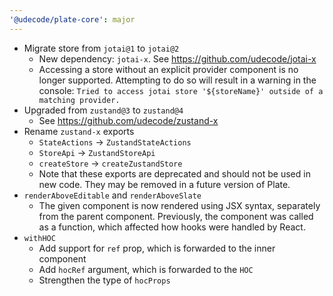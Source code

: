```yaml
---
'@udecode/plate-core': major
---
```


- Migrate store from `jotai@1` to `jotai@2`
  - New dependency: `jotai-x`. See https://github.com/udecode/jotai-x
  - Accessing a store without an explicit provider component is no longer supported. Attempting to do so will result in a warning in the console: `Tried to access jotai store '${storeName}' outside of a matching provider.`
- Upgraded from `zustand@3` to `zustand@4`
  - See https://github.com/udecode/zustand-x
- Rename `zustand-x` exports
  - `StateActions` -> `ZustandStateActions`
  - `StoreApi` -> `ZustandStoreApi`
  - `createStore` -> `createZustandStore`
  - Note that these exports are deprecated and should not be used in new code. They may be removed in a future version of Plate.
- `renderAboveEditable` and `renderAboveSlate`
  - The given component is now rendered using JSX syntax, separately from the parent component. Previously, the component was called as a function, which affected how hooks were handled by React.
- `withHOC`
  - Add support for `ref` prop, which is forwarded to the inner component
  - Add `hocRef` argument, which is forwarded to the `HOC`
  - Strengthen the type of `hocProps`
